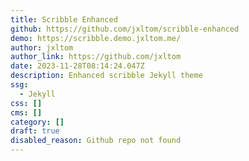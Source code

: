 ```yaml
---
title: Scribble Enhanced
github: https://github.com/jxltom/scribble-enhanced
demo: https://scribble.demo.jxltom.me/
author: jxltom
author_link: https://github.com/jxltom
date: 2023-11-28T08:14:24.047Z
description: Enhanced scribble Jekyll theme
ssg:
  - Jekyll
css: []
cms: []
category: []
draft: true
disabled_reason: Github repo not found
---
```

